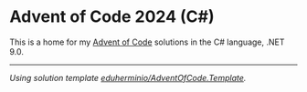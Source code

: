 # Advent of Code 2024 (C#)

This is a home for my [Advent of Code](https://adventofcode.com) solutions in the C# language, .NET 9.0.

---

_Using solution template [eduherminio/AdventOfCode.Template](https://github.com/eduherminio/AdventOfCode.Template
)._
